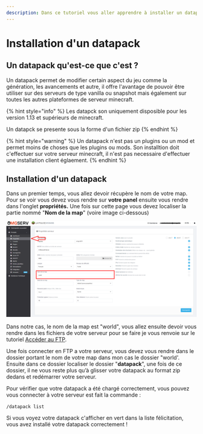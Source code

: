```yaml
---
description: Dans ce tutoriel vous aller apprendre à installer un datapack
---
```


# Installation d'un datapack

## Un datapack qu'est-ce que c'est ?

Un datapack permet de modifier certain aspect du jeu comme la génération, les avancements et autre, il offre l'avantage de pouvoir être utiliser sur des serveurs de type vanilla ou snapshot mais également sur toutes les autres plateformes de serveur minecraft.

{% hint style="info" %}
Les datapck son uniquement disposible pour les version 1.13 et supérieurs de minecraft.

Un datapck se presente sous la forme d'un fichier zip
{% endhint %}

{% hint style="warning" %}
Un datapack n'est pas un plugins ou un mod et permet moins de choses que les plugins ou mods. Son installtion doit c'effectuer sur votre serveur minecraft, il n'est pas necessaire d'effectuer une installation client églaement.
{% endhint %}

## Installation d'un datapack

Dans un premier temps, vous allez devoir récupère le nom de votre map. Pour se voir vous devez vous rendre sur **votre panel** ensuite vous rendre dans l'onglet **propriétés.** Une fois sur cette page vous devez localiser la partie nommé "**Nom de la map**" \(voire image ci-dessous\)

![](../.gitbook/assets/image%20%281%29.png)

Dans notre cas, le nom de la map est "world", vous allez ensuite devoir vous rendre dans les fichiers de votre serveur pour se faire je vous renvoie sur le tutoriel [Accéder au FTP](acceder-au-ftp.md).

Une fois connecter en FTP a votre serveur, vous devez vous rendre dans le dossier portant le nom de votre map dans mon cas le dossier "world'. Ensuite dans ce dossier localiser le dossier "**datapack**", une fois de ce dossier, il ne vous reste plus qu’à glisser votre datapack au format zip dedans et redémarrer votre serveur.

Pour vérifier que votre datapack a été chargé correctement, vous pouvez vous connecter à votre serveur est fait la commande :

```text
/datapack list
```

Si vous voyez votre datapack c'afficher en vert dans la liste félicitation, vous avez installé votre datapack correctement !

